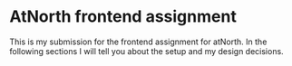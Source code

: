 # AtNorth frontend assignment

This is my submission for the frontend assignment for atNorth. In the following sections I will tell you about the setup and my design decisions.
